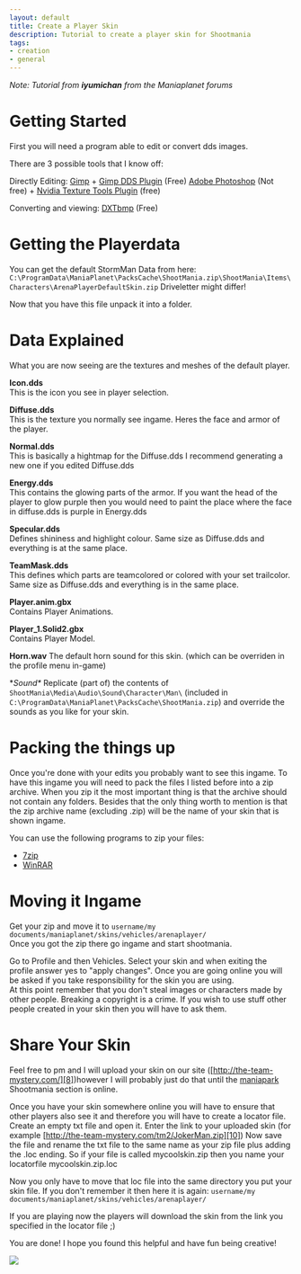 ```yaml
---
layout: default
title: Create a Player Skin
description: Tutorial to create a player skin for Shootmania
tags:
- creation
- general
---
```

*Note: Tutorial from **iyumichan** from the Maniaplanet forums*

# Getting Started

First you will need a program able to edit or convert dds images.

There are 3 possible tools that I know off:

Directly Editing:
[Gimp][1] + [Gimp DDS Plugin][2] (Free)
[Adobe Photoshop][3] (Not free) + [Nvidia Texture Tools Plugin][4] (free)

Converting and viewing:
[DXTbmp][5] (Free)


# Getting the Playerdata

You can get the default StormMan Data from here: `C:\ProgramData\ManiaPlanet\PacksCache\ShootMania.zip\ShootMania\Items\Characters\ArenaPlayerDefaultSkin.zip`
Driveletter might differ!

Now that you have this file unpack it into a folder.


# Data Explained
What you are now seeing are the textures and meshes of the default player.

**Icon.dds**  
This is the icon you see in player selection.

**Diffuse.dds**  
This is the texture you normally see ingame. Heres the face and armor of the player.

**Normal.dds**  
This is basically a hightmap for the Diffuse.dds I recommend generating a new one if you edited Diffuse.dds

**Energy.dds**  
This contains the glowing parts of the armor. If you want the head of the player to glow purple then you would need to paint the place where the face in diffuse.dds is purple in Energy.dds

**Specular.dds**  
Defines shininess and highlight colour.  Same size as Diffuse.dds and everything is at the same place.

**TeamMask.dds**  
This defines which parts are teamcolored or colored with your set trailcolor. Same size as Diffuse.dds and everything is in the same place.

**Player.anim.gbx**  
Contains Player Animations.

**Player_1.Solid2.gbx**  
Contains Player Model.

**Horn.wav**
The default horn sound for this skin.  (which can be overriden in the profile menu in-game)

**Sound\**
Replicate (part of) the contents of `ShootMania\Media\Audio\Sound\Character\Man\` (included in `C:\ProgramData\ManiaPlanet\PacksCache\ShootMania.zip`) and override the sounds as you like for your skin.


# Packing the things up
Once you're done with your edits you probably want to see this ingame. To have this ingame you will need to pack the files I listed before into a zip archive. When you zip it the most important thing is that the archive should not contain any folders. Besides that the only thing worth to mention is that the zip archive name (excluding .zip) will be the name of your skin that is shown ingame.

You can use the following programs to zip your files:
* [7zip][6]
* [WinRAR][7]


# Moving it Ingame
Get your zip and move it to `username/my documents/maniaplanet/skins/vehicles/arenaplayer/`  
Once you got the zip there go ingame and start shootmania.

Go to Profile and then Vehicles. Select your skin and when exiting the profile answer yes to "apply changes". Once you are going online you will be asked if you take responsibility for the skin you are using.  
At this point remember that you don't steal images or characters made by other people. Breaking a copyright is a crime. If you wish to use stuff other people created in your skin then you will have to ask them.


# Share Your Skin
Feel free to pm and I will upload your skin on our site ([http://the-team-mystery.com/][8])however I will probably just do that until the [maniapark][9] Shootmania section is online.

Once you have your skin somewhere online you will have to ensure that other players also see it and therefore you will have to create a locator file.  Create an empty txt file and open it. Enter the link to your uploaded skin (for example [http://the-team-mystery.com/tm2/JokerMan.zip][10]) Now save the file and rename the txt file to the same name as your zip file plus adding the .loc ending. So if your file is called mycoolskin.zip then you name your locatorfile mycoolskin.zip.loc

Now you only have to move that loc file into the same directory you put your skin file. If you don't remember it then here it is again: `username/my documents/maniaplanet/skins/vehicles/arenaplayer/`

If you are playing now the players will download the skin from the link you specified in the locator file ;)



You are done! I hope you found this helpful and have fun being creative!

![][11]

[1]: http://www.gimp.org/
[2]: http://code.google.com/p/gimp-dds/
[3]: http://www.adobe.com/products/photoshop.html
[4]: http://developer.nvidia.com/nvidia-texture-tools-adobe-photoshop
[5]: http://www.mnwright.btinternet.co.uk/programs/dxtbmp.htm
[6]: http://sourceforge.net/projects/sevenzip/
[7]: http://www.rarlab.com/
[8]: http://the-team-mystery.com/
[9]: http://www.maniapark.com/
[10]: http://the-team-mystery.com/tm2/JokerMan.zip
[11]: ./img/joker_skin.png
